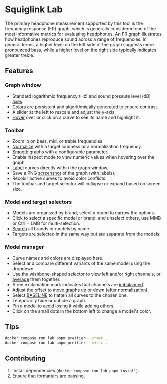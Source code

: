 # Squiglink Lab

The primary headphone measurement supported by this tool is the frequency response (FR) graph, which is generally considered one of the most informative metrics for evaluating headphones. An FR graph illustrates how headphones reproduce sound across a range of frequencies. In general terms, a higher level on the left side of the graph suggests more pronounced bass, while a higher level on the right side typically indicates greater treble.

## Features

### Graph window

- Standard logarithmic frequency (Hz) and sound pressure level (dB) [axes](Documentation.md#axes).
- [Colors](Documentation.md#colors) are persistent and algorithmically generated to ensure contrast.
- A slider at the left to rescale and adjust the y-axis.
- [Hover](Documentation.md#highlight-on-mouseover) over or click on a curve to see its name and highlight it.

### Toolbar

- Zoom in on bass, mid, or treble frequencies.
- [Normalize](Documentation.md#normalization) with a target loudness or a normalization frequency.
- [Smooth](Documentation.md#smoothing) graphs with a configurable parameter.
- Enable inspect mode to view numeric values when hovering over the graph.
- [Label](Documentation.md#labelling) curves directly within the graph window.
- Save a PNG [screenshot](Documentation.md#screenshot) of the graph (with labels).
- Recolor active curves to avoid color conflicts.
- The toolbar and target selector will collapse or expand based on screen size.

### Model and target selectors

- Models are organized by brand, select a brand to narrow the options.
- Click to select a specific model or brand, and unselect others, use MMB or Ctrl + LMB for multi-selection.
- [Search](Documentation.md#searching) all brands or models by name.
- Targets are selected in the same way but are separate from the models.

### Model manager

- Curve names and colors are displayed here.
- Select and compare different variants of the same model using the dropdown.
- Use the wishbone-shaped selector to view left and/or right channels, or [average](Documentation.md#averaging) them together.
- A red exclamation mark indicates that channels are [imbalanced](Documentation.md#channel-imbalance-marker).
- Adjust the offset to move graphs up or down (after [normalization](Documentation.md#normalization)).
- Select [BASELINE](Documentation.md#baseline) to flatten all curves to the chosen one.
- Temporarily hide or unhide a graph.
- Pin a model to avoid losing it while adding others.
- Click on the small dots in the bottom left to change a model's color.

## Tips

```sh
docker compose run lab pnpm prettier --check .
docker compose run lab pnpm prettier --write .
```

## Contributing

1. Install dependencies (`docker compose run lab pnpm install`).
2. Ensure that formatters are passing.
